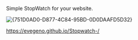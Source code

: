 Simple StopWatch for your website. 

![{751D0AD0-D877-4C84-95BD-0D0DAAFD5D32}](https://github.com/user-attachments/assets/0594ab02-9866-4ed3-9996-9db1a10e1e33)

https://evegeno.github.io/Stopwatch-/
